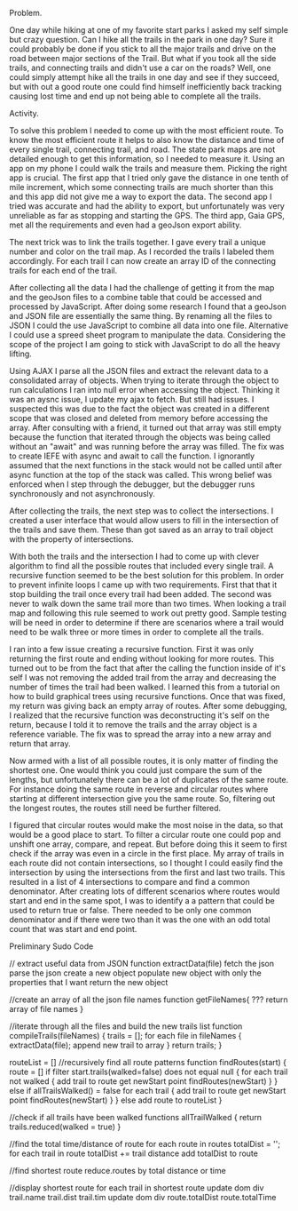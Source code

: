 Problem.

One day while hiking at one of my favorite start parks I asked my self simple but crazy question. Can I hike all the trails in the park in one day? Sure it could probably be done if you stick to all the major trails and drive on the road between major sections of the Trail. But what if you took all the side trails, and connecting trails and didn't use a car on the roads? Well, one could simply attempt hike all the trails in one day and see if they succeed, but with out a good route one could find himself inefficiently back tracking causing lost time and end up not being able to complete all the trails.

Activity.

To solve this problem I needed to come up with the most efficient route. To know the most efficient route it helps to also know the distance and time of every single trail, connecting trail, and road. The state park maps are not detailed enough to get this information, so I needed to measure it. Using an app on my phone I could walk the trails and measure them. Picking the right app is crucial. The first app that I tried only gave the distance in one tenth of mile increment, which some connecting trails are much shorter than this and this app did not give me a way to export the data. The second app I tried was accurate and had the ability to export, but unfortunately was very unreliable as far as stopping and starting the GPS. The third app, Gaia GPS, met all the requirements and even had a geoJson export ability.

The next trick was to link the trails together. I gave every trail a unique number and color on the trail map. As I recorded the trails I labeled them accordingly. For each trail I can now create an array ID of the connecting trails for each end of the trail.

After collecting all the data I had the challenge of getting it from the map and the geoJson files to a combine table that could be accessed and processed by JavaScript. After doing some research I found that a geoJson and JSON file are essentially the same thing. By renaming all the files to JSON I could the use JavaScript to combine all data into one file. Alternative I could use a spreed sheet program to manipulate the data. Considering the scope of the project I am going to stick with JavaScript to do all the heavy lifting.

Using AJAX I parse all the JSON files and extract the relevant data to a consolidated array of objects. When trying to iterate through the object to run calculations I ran into null error when accessing the object. Thinking it was an aysnc issue, I update my ajax to fetch. But still had issues. I suspected this was due to the fact the object was created in a different scope that was closed and deleted from memory before accessing the array. After consulting with a friend, it turned out that array was still empty because the function that iterated through the objects was being called without an "await" and was running before the array was filled. The fix was to create IEFE with async and await to call the function. I ignorantly assumed that the next functions in the stack would not be called until after async function at the top of the stack was called. This wrong belief was enforced when I step through the debugger, but the debugger runs synchronously and not asynchronously.

After collecting the trails, the next step was to collect the intersections. I created a user interface that would allow users to fill in the intersection of the trails and save them. These than got saved as an array to trail object with the property of intersections.

With both the trails and the intersection I had to come up with clever algorithm to find all the possible routes that included every single trail. A recursive function seemed to be the best solution for this problem. In order to prevent infinite loops I came up with two requirements. First that that it stop building the trail once every trail had been added. The second was never to walk down the same trail more than two times. When looking a trail map and following this rule seemed to work out pretty good. Sample testing will be need in order to determine if there are scenarios where a trail would need to be walk three or more times in order to complete all the trails.

I ran into a few issue creating a recursive function. First it was only returning the first route and ending without looking for more routes. This turned out to be from the fact that after the calling the function inside of it's self I was not removing the added trail from the array and decreasing the number of times the trail had been walked. I learned this from a tutorial on how to build graphical trees using recursive functions. Once that was fixed, my return was giving back an empty array of routes. After some debugging, I realized that the recursive function was deconstructing it's self on the return, because I told it to remove the trails and the array object is a reference variable. The fix was to spread the array into a new array and return that array.

Now armed with a list of all possible routes, it is only matter of finding the shortest one. One would think you could just compare the sum of the lengths, but unfortunately there can be a lot of duplicates of the same route. For instance doing the same route in reverse and circular routes where starting at different intersection give you the same route. So, filtering out the longest routes, the routes still need be further filtered.

I figured that circular routes would make the most noise in the data, so that would be a good place to start. To filter a circular route one could pop and unshift one array, compare, and repeat. But before doing this it seem to first check if the array was even in a circle in the first place. My array of trails in each route did not contain intersections, so I thought I could easily find the intersection by using the intersections from the first and last two trails. This resulted in a list of 4 intersections to compare and find a common denominator. After creating lots of different scenarios where routes would start and end in the same spot, I was to identify a a pattern that could be used to return true or false. There needed to be only one common denominator and if there were two than it was the one with an odd total count that was start and end point.

Preliminary Sudo Code

// extract useful data from JSON
function extractData(file)
fetch the json
parse the json
create a new object
populate new object with only the properties that I want
return the new object

//create an array of all the json file names
function getFileNames{
???
return array of file names
}

//iterate through all the files and build the new trails list
function compileTrails(fileNames) {
trails = [];
for each file in fileNames {
extractData(file);
append new trail to array
}
return trails;
}

routeList = []
//recursively find all route patterns
function findRoutes(start) {
route = []
if filter start.trails(walked=false) does not equal null {
for each trail not walked {
add trail to route
get newStart point
findRoutes(newStart)
}
} else if allTrailsWalked() = false
for each trail {
add trail to route
get newStart point
findRoutes(newStart)
}
} else
add route to routeList
}

//check if all trails have been walked
functions allTrailWalked {
return trails.reduced(walked = true)
}

//find the total time/distance of route
for each route in routes
totalDist = '';
for each trail in route
totalDist += trail distance
add totalDist to route

//find shortest route
reduce.routes by total distance or time

//display shortest route
for each trail in shortest route
update dom div
trail.name
trail.dist
trail.tim
update dom div
route.totalDist
route.totalTime
